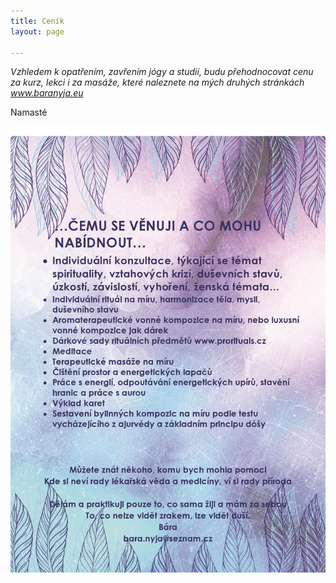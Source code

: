 ```yaml
---
title: Ceník
layout: page

---
```

_Vzhledem k opatřením, zavřením jógy a studií, budu přehodnocovat cenu za kurz, lekci i za masáže, které naleznete na mých druhých stránkách www.baranyja.eu_

Namasté

![](/uploads/cemu-se-venuji-a-co-mohu-nabidnout-page0001.jpg)